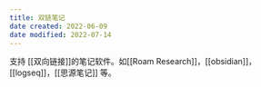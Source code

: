 ```yaml
---
title: 双链笔记
date created: 2022-06-09
date modified: 2022-07-14
---
```


支持 [[双向链接]]的笔记软件。如[[Roam Research]]，[[obsidian]]，[[logseq]]，[[思源笔记]] 等。
